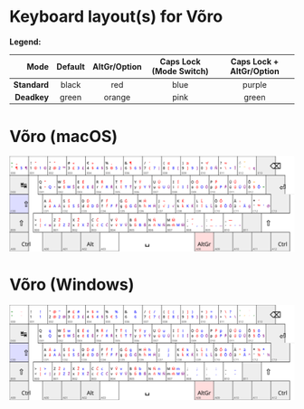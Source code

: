 # Keyboard layout(s) for Võro

**Legend:**

| Mode       | Default | AltGr/Option | Caps Lock (Mode Switch) | Caps Lock + AltGr/Option |
| ----------:|:-------:|:------------:|:-----------------------:|:------------------------:|
|**Standard**| black   | red          | blue                    | purple                   |
|**Deadkey** | green   | orange       | pink                    | green                    |


# Võro (macOS)

![](vro-mac.svg)

# Võro (Windows)

![](vro-win.svg)

